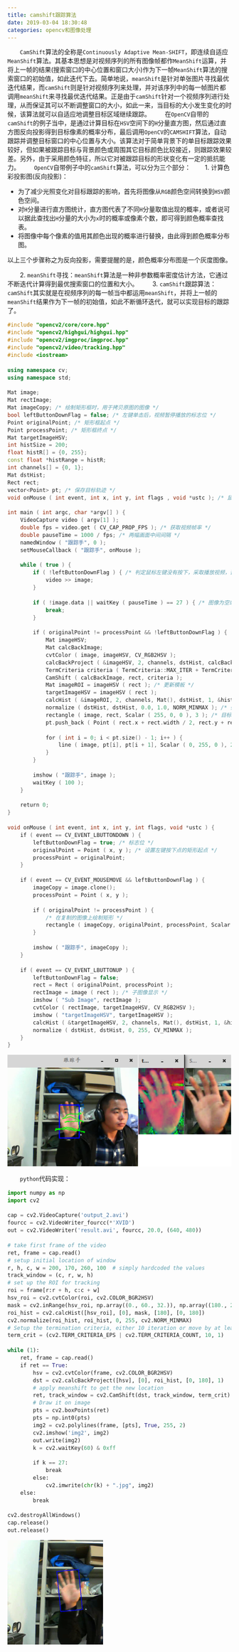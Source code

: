 ```yaml
---
title: camshift跟踪算法
date: 2019-03-04 18:30:48
categories: opencv和图像处理
---
```

&emsp;&emsp;`CamShift`算法的全称是`Continuously Adaptive Mean-SHIFT`，即连续自适应`MeanShift`算法。其基本思想是对视频序列的所有图像帧都作`MeanShift`运算，并将上一帧的结果(搜索窗口的中心位置和窗口大小)作为下一帧`MeanShift`算法的搜索窗口的初始值，如此迭代下去。简单地说，`meanShift`是针对单张图片寻找最优迭代结果，而`camShift`则是针对视频序列来处理，并对该序列中的每一帧图片都调用`meanShift`来寻找最优迭代结果。正是由于`camShift`针对一个视频序列进行处理，从而保证其可以不断调整窗口的大小，如此一来，当目标的大小发生变化的时候，该算法就可以自适应地调整目标区域继续跟踪。
&emsp;&emsp;在`OpenCV`自带的`camShift`的例子当中，是通过计算目标在`HSV`空间下的`H`分量直方图，然后通过直方图反向投影得到目标像素的概率分布，最后调用`OpenCV`的`CAMSHIFT`算法，自动跟踪并调整目标窗口的中心位置与大小。该算法对于简单背景下的单目标跟踪效果较好，但如果被跟踪目标与背景颜色或周围其它目标颜色比较接近，则跟踪效果较差。另外，由于采用颜色特征，所以它对被跟踪目标的形状变化有一定的抵抗能力。
&emsp;&emsp;`OpenCV`自带例子中的`camShift`算法，可以分为三个部分：
&emsp;&emsp;1. 计算色彩投影图(反向投影)：

- 为了减少光照变化对目标跟踪的影响，首先将图像从`RGB`颜色空间转换到`HSV`颜色空间。
- 对`H`分量进行直方图统计，直方图代表了不同`H`分量取值出现的概率，或者说可以据此查找出`H`分量的大小为`x`时的概率或像素个数，即可得到颜色概率查找表。
- 将图像中每个像素的值用其颜色出现的概率进行替换，由此得到颜色概率分布图。

以上三个步骤称之为反向投影，需要提醒的是，颜色概率分布图是一个灰度图像。

&emsp;&emsp;2. `meanShift`寻找：`meanShift`算法是一种非参数概率密度估计方法，它通过不断迭代计算得到最优搜索窗口的位置和大小。
&emsp;&emsp;3. `camShift`跟踪算法：`camShift`其实就是在视频序列的每一帧当中都运用`meanShift`，并将上一帧的`meanShift`结果作为下一帧的初始值，如此不断循环迭代，就可以实现目标的跟踪了。

``` cpp
#include "opencv2/core/core.hpp"
#include "opencv2/highgui/highgui.hpp"
#include "opencv2/imgproc/imgproc.hpp"
#include "opencv2/video/tracking.hpp"
#include <iostream>
​
using namespace cv;
using namespace std;
​
Mat image;
Mat rectImage;
Mat imageCopy; /* 绘制矩形框时，用于拷贝原图的图像 */
bool leftButtonDownFlag = false; /* 左键单击后，视频暂停播放的标志位 */
Point originalPoint; /* 矩形框起点 */
Point processPoint; /* 矩形框终点 */
Mat targetImageHSV;
int histSize = 200;
float histR[] = {0, 255};
const float *histRange = histR;
int channels[] = {0, 1};
Mat dstHist;
Rect rect;
vector<Point> pt; /* 保存目标轨迹 */
void onMouse ( int event, int x, int y, int flags , void *ustc ); /* 鼠标回调函数 */

int main ( int argc, char *argv[] ) {
    VideoCapture video ( argv[1] );
    double fps = video.get ( CV_CAP_PROP_FPS ); /* 获取视频帧率 */
    double pauseTime = 1000 / fps; /* 两幅画面中间间隔 */
    namedWindow ( "跟踪手", 0 );
    setMouseCallback ( "跟踪手", onMouse );
​
    while ( true ) {
        if ( !leftButtonDownFlag ) { /* 判定鼠标左键没有按下，采取播放视频，否则暂停 */
            video >> image;
        }
​
        if ( !image.data || waitKey ( pauseTime ) == 27 ) { /* 图像为空或Esc键按下退出播放 */
            break;
        }
​
        if ( originalPoint != processPoint && !leftButtonDownFlag ) {
            Mat imageHSV;
            Mat calcBackImage;
            cvtColor ( image, imageHSV, CV_RGB2HSV );
            calcBackProject ( &imageHSV, 2, channels, dstHist, calcBackImage, &histRange ); /* 反向投影 */
            TermCriteria criteria ( TermCriteria::MAX_ITER + TermCriteria::EPS, 1000, 0.001 );
            CamShift ( calcBackImage, rect, criteria );
            Mat imageROI = imageHSV ( rect ); /* 更新模板 */
            targetImageHSV = imageHSV ( rect );
            calcHist ( &imageROI, 2, channels, Mat(), dstHist, 1, &histSize, &histRange );
            normalize ( dstHist, dstHist, 0.0, 1.0, NORM_MINMAX ); /* 归一化 */
            rectangle ( image, rect, Scalar ( 255, 0, 0 ), 3 ); /* 目标绘制 */
            pt.push_back ( Point ( rect.x + rect.width / 2, rect.y + rect.height / 2 ) );
​
            for ( int i = 0; i < pt.size() - 1; i++ ) {
                line ( image, pt[i], pt[i + 1], Scalar ( 0, 255, 0 ), 2.5 );
            }
        }
​
        imshow ( "跟踪手", image );
        waitKey ( 100 );
    }
​
    return 0;
}
​
void onMouse ( int event, int x, int y, int flags, void *ustc ) {
    if ( event == CV_EVENT_LBUTTONDOWN ) {
        leftButtonDownFlag = true; /* 标志位 */
        originalPoint = Point ( x, y ); /* 设置左键按下点的矩形起点 */
        processPoint = originalPoint;
    }
​
    if ( event == CV_EVENT_MOUSEMOVE && leftButtonDownFlag ) {
        imageCopy = image.clone();
        processPoint = Point ( x, y );
​
        if ( originalPoint != processPoint ) {
            /* 在复制的图像上绘制矩形 */
            rectangle ( imageCopy, originalPoint, processPoint, Scalar ( 255, 0, 0 ), 2 );
        }
​
        imshow ( "跟踪手", imageCopy );
    }
​
    if ( event == CV_EVENT_LBUTTONUP ) {
        leftButtonDownFlag = false;
        rect = Rect ( originalPoint, processPoint );
        rectImage = image ( rect ); /* 子图像显示 */
        imshow ( "Sub Image", rectImage );
        cvtColor ( rectImage, targetImageHSV, CV_RGB2HSV );
        imshow ( "targetImageHSV", targetImageHSV );
        calcHist ( &targetImageHSV, 2, channels, Mat(), dstHist, 1, &histSize, &histRange, true, false );
        normalize ( dstHist, dstHist, 0, 255, CV_MINMAX );
    }
}
```

<img src="./camshift跟踪算法/1.png">

&emsp;&emsp;`python`代码实现：

``` python
import numpy as np
import cv2
​
cap = cv2.VideoCapture('output_2.avi')
fourcc = cv2.VideoWriter_fourcc(*'XVID')
out = cv2.VideoWriter('result.avi', fourcc, 20.0, (640, 480))
​
# take first frame of the video
ret, frame = cap.read()
# setup initial location of window
r, h, c, w = 200, 170, 260, 100  # simply hardcoded the values
track_window = (c, r, w, h)
# set up the ROI for tracking
roi = frame[r:r + h, c:c + w]
hsv_roi = cv2.cvtColor(roi, cv2.COLOR_BGR2HSV)
mask = cv2.inRange(hsv_roi, np.array((0., 60., 32.)), np.array((180., 255., 255.)))
roi_hist = cv2.calcHist([hsv_roi], [0], mask, [180], [0, 180])
cv2.normalize(roi_hist, roi_hist, 0, 255, cv2.NORM_MINMAX)
# Setup the termination criteria, either 10 iteration or move by at least 1 pt
term_crit = (cv2.TERM_CRITERIA_EPS | cv2.TERM_CRITERIA_COUNT, 10, 1)
​
while (1):
    ret, frame = cap.read()
    if ret == True:
        hsv = cv2.cvtColor(frame, cv2.COLOR_BGR2HSV)
        dst = cv2.calcBackProject([hsv], [0], roi_hist, [0, 180], 1)
        # apply meanshift to get the new location
        ret, track_window = cv2.CamShift(dst, track_window, term_crit)
        # Draw it on image
        pts = cv2.boxPoints(ret)
        pts = np.int0(pts)
        img2 = cv2.polylines(frame, [pts], True, 255, 2)
        cv2.imshow('img2', img2)
        out.write(img2)
        k = cv2.waitKey(60) & 0xff

        if k == 27:
            break
        else:
            cv2.imwrite(chr(k) + ".jpg", img2)
    else:
        break

cv2.destroyAllWindows()
cap.release()
out.release()
```

<img src="./camshift跟踪算法/2.png" height="235" width="215">